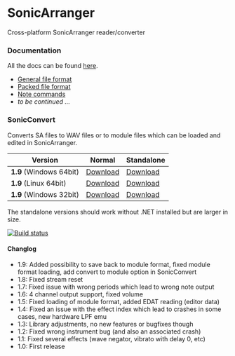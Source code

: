 # SonicArranger

Cross-platform SonicArranger reader/converter

### Documentation

All the docs can be found [here](Docs).
- [General file format](Docs/NormalFileFormat.md)
- [Packed file format](Docs/PackedFileFormat.md)
- [Note commands](Docs/NoteCommands.md)
- *to be continued ...*


### SonicConvert

Converts SA files to WAV files or to module files which can be loaded and edited in SonicArranger.

Version | Normal | Standalone
--- | --- | --- 
**1.9** (Windows 64bit) | [Download](https://github.com/Pyrdacor/SonicArranger/releases/download/v1.9/SonicConvert-Windows.zip) | [Download](https://github.com/Pyrdacor/SonicArranger/releases/download/v1.9/SonicConvert-Windows-Standalone.zip)
**1.9** (Linux 64bit) | [Download](https://github.com/Pyrdacor/SonicArranger/releases/download/v1.9/SonicConvert-Linux.tar.gz) | [Download](https://github.com/Pyrdacor/SonicArranger/releases/download/v1.9/SonicConvert-Linux-Standalone.tar.gz)
**1.9** (Windows 32bit) | [Download](https://github.com/Pyrdacor/SonicArranger/releases/download/v1.9/SonicConvert-Windows32Bit.zip) | [Download](https://github.com/Pyrdacor/SonicArranger/releases/download/v1.9/SonicConvert-Windows32Bit-Standalone.zip)

The standalone versions should work without .NET installed but are larger in size.

[![Build status](https://ci.appveyor.com/api/projects/status/iieprvdbq1hdp1uc?svg=true)](https://ci.appveyor.com/project/Pyrdacor/sonicarranger)

#### Changlog

- 1.9: Added possibility to save back to module format, fixed module format loading, add convert to module option in SonicConvert
- 1.8: Fixed stream reset
- 1.7: Fixed issue with wrong periods which lead to wrong note output
- 1.6: 4 channel output support, fixed volume
- 1.5: Fixed loading of module format, added EDAT reading (editor data)
- 1.4: Fixed an issue with the effect index which lead to crashes in some cases, new hardware LPF emu
- 1.3: Library adjustments, no new features or bugfixes though
- 1.2: Fixed wrong instrument bug (and also an associated crash)
- 1.1: Fixed several effects (wave negator, vibrato with delay 0, etc)
- 1.0: First release